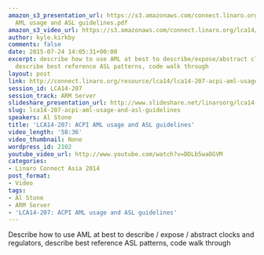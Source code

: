 ```yaml
---
amazon_s3_presentation_url: https://s3.amazonaws.com/connect.linaro.org/lca14/presentations/LCA14-207-ACPI
  AML usage and ASL guidelines.pdf
amazon_s3_video_url: https://s3.amazonaws.com/connect.linaro.org/lca14/videos/03-04-Tuesday/LCA14-207-+ACPI+AML+usage+and+ASL+guidelines.mp4
author: kyle.kirkby
comments: false
date: 2015-07-24 14:05:31+00:00
excerpt: describe how to use AML at best to describe/expose/abstract clocks and regulators
  describe best reference ASL patterns, code walk through
layout: post
link: http://connect.linaro.org/resource/lca14/lca14-207-acpi-aml-usage-and-asl-guidelines/
session_id: LCA14-207
session_track: ARM Server
slideshare_presentation_url: http://www.slideshare.net/linaroorg/lca14-207acpi-amlusageandaslguidelines
slug: lca14-207-acpi-aml-usage-and-asl-guidelines
speakers: Al Stone
title: 'LCA14-207: ACPI AML usage and ASL guidelines'
video_length: '58:36'
video_thumbnail: None
wordpress_id: 2102
youtube_video_url: http://www.youtube.com/watch?v=DDLb5waOGVM
categories:
- Linaro Connect Asia 2014
post_format:
- Video
tags:
- Al Stone
- ARM Server
- 'LCA14-207: ACPI AML usage and ASL guidelines'
---
```


Describe how to use AML at best to describe / expose / abstract clocks and regulators, describe best reference ASL patterns, code walk through
